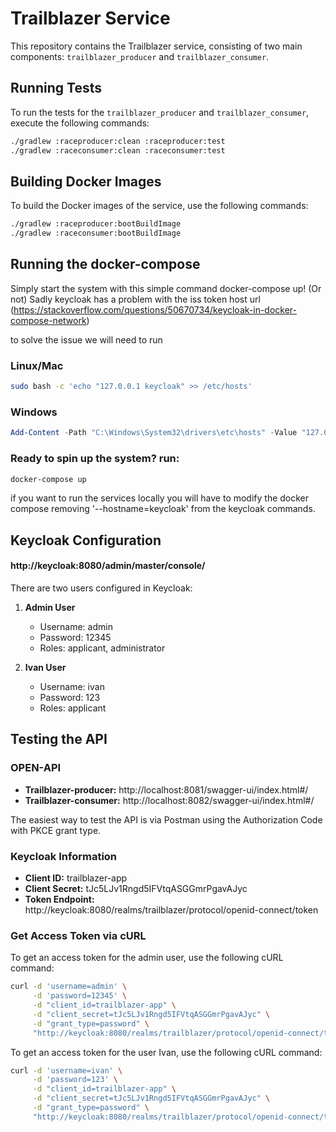 # Trailblazer Service

This repository contains the Trailblazer service, consisting of two main components: `trailblazer_producer` and `trailblazer_consumer`.

## Running Tests

To run the tests for the `trailblazer_producer` and `trailblazer_consumer`, execute the following commands:

```bash
./gradlew :raceproducer:clean :raceproducer:test
./gradlew :raceconsumer:clean :raceconsumer:test
```

## Building Docker Images

To build the Docker images of the service, use the following commands:

```bash
./gradlew :raceproducer:bootBuildImage
./gradlew :raceconsumer:bootBuildImage
```

## Running the docker-compose

Simply start the system with this simple command docker-compose up! (Or not)
Sadly keycloak has a problem with the iss token host url 
(https://stackoverflow.com/questions/50670734/keycloak-in-docker-compose-network)

to solve the issue we will need to run

### Linux/Mac
```bash
sudo bash -c 'echo "127.0.0.1 keycloak" >> /etc/hosts'
```

### Windows
```powershell
Add-Content -Path "C:\Windows\System32\drivers\etc\hosts" -Value "127.0.0.1 keycloak"
```

### Ready to spin up the system? run:

```bash
docker-compose up
```

if you want to run the services locally you will have to modify the docker compose
removing '--hostname=keycloak' from the keycloak commands.

## Keycloak Configuration

#### http://keycloak:8080/admin/master/console/

There are two users configured in Keycloak:

1. **Admin User**
    - Username: admin
    - Password: 12345
    - Roles: applicant, administrator

2. **Ivan User**
    - Username: ivan
    - Password: 123
    - Roles: applicant

## Testing the API

### OPEN-API

- **Trailblazer-producer:** http://localhost:8081/swagger-ui/index.html#/
- **Trailblazer-consumer:** http://localhost:8082/swagger-ui/index.html#/


The easiest way to test the API is via Postman using the Authorization Code with PKCE grant type.

### Keycloak Information

- **Client ID:** trailblazer-app
- **Client Secret:** tJc5LJv1Rngd5IFVtqASGGmrPgavAJyc
- **Token Endpoint:** http://keycloak:8080/realms/trailblazer/protocol/openid-connect/token

### Get Access Token via cURL

To get an access token for the admin user, use the following cURL command:

```bash
curl -d 'username=admin' \
     -d 'password=12345' \
     -d "client_id=trailblazer-app" \
     -d "client_secret=tJc5LJv1Rngd5IFVtqASGGmrPgavAJyc" \
     -d "grant_type=password" \
     "http://keycloak:8080/realms/trailblazer/protocol/openid-connect/token"
```

To get an access token for the user Ivan, use the following cURL command:

```bash
curl -d 'username=ivan' \
     -d 'password=123' \
     -d "client_id=trailblazer-app" \
     -d "client_secret=tJc5LJv1Rngd5IFVtqASGGmrPgavAJyc" \
     -d "grant_type=password" \
     "http://keycloak:8080/realms/trailblazer/protocol/openid-connect/token"
```


